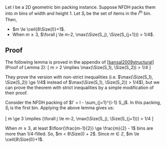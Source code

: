 Let $I$ be a 2D geometric bin packing instance.
Suppose NFDH packs them into $m$ bins of width and height 1.
Let $S_i$ be the set of items in the $i^{\textrm{th}}$ bin.
Then,
$\newcommand{\Size}{\operatorname{size}}$
$\newcommand{\floor}[1]{\left\lfloor #1 \right\rfloor}$
$\newcommand{\ceil}[1]{\left\lceil #1 \right\rceil}$

* $m \le \ceil{8\Size(I)}+1$.
* When $m \ge 3$,
$\forall j \le m-2, \max(\Size(S_j), \Size(S_{j+1})) > 1/4$.

## Proof

The following lemma is proved in the appendix of
<a href="#cite-bansal2009structural" class="cite-ref">[bansal2009structural]</a> (Proof of Lemma 2):
\[ m > 2 \implies \max(\Size(S_1), \Size(S_2)) > 1/4 \]

They prove the version with non-strict inequalities
(i.e. $\max(\Size(S_1), \Size(S_2)) \ge 1/4$ instead of $\max(\Size(S_1), \Size(S_2)) > 1/4$),
but we can prove the theorem with strict inequalities by a simple modification of their proof.

Consider the NFDH packing of $I' = I - \sum_{j=1}^{i-1} S_j$.
In this packing, $S_i$ is the first bin.
Applying the above lemma gives us:

\[ m \ge 3 \implies (\forall j \le m-2, \max(\Size(S_j), \Size(S_{j+1})) > 1/4 \]

When $m \ge 3$, at least $\floor{\frac{m-1}{2}} \ge \frac{m}{2} - 1$ bins are more than $1/4$-filled.
So, $m < 8\Size(I) + 2$. Since $m \in \mathbb{Z}$, $m \le \ceil{8\Size(I)}+1$.
